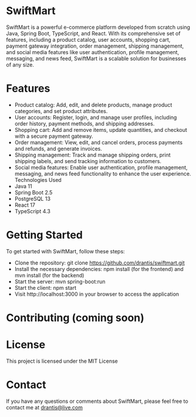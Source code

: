 # SwiftMart
SwiftMart is a powerful e-commerce platform developed from scratch using Java, Spring Boot, TypeScript, and React. With its comprehensive set of features, including a product catalog, user accounts, shopping cart, payment gateway integration, order management, shipping management, and social media features like user authentication, profile management, messaging, and news feed, SwiftMart is a scalable solution for businesses of any size.

# Features
- Product catalog: Add, edit, and delete products, manage product categories, and set product attributes.
- User accounts: Register, login, and manage user profiles, including order history, payment methods, and shipping addresses.
- Shopping cart: Add and remove items, update quantities, and checkout with a secure payment gateway.
- Order management: View, edit, and cancel orders, process payments and refunds, and generate invoices.
- Shipping management: Track and manage shipping orders, print shipping labels, and send tracking information to customers.
- Social media features: Enable user authentication, profile management, messaging, and news feed functionality to enhance the user experience.
Technologies Used
- Java 11
- Spring Boot 2.5
- PostgreSQL 13
- React 17
- TypeScript 4.3

# Getting Started
To get started with SwiftMart, follow these steps:

- Clone the repository: git clone https://github.com/drantis/swiftmart.git
- Install the necessary dependencies: npm install (for the frontend) and mvn install (for the backend)
- Start the server: mvn spring-boot:run
- Start the client: npm start
- Visit http://localhost:3000 in your browser to access the application

# Contributing (coming soon)
<!-- Contributions are welcome! To contribute to SwiftMart, follow these steps:
Fork the repository: https://github.com/drantis/swiftmart.git
Create a new branch: git checkout -b my-new-branch
Make changes and commit them: git commit -am 'Add some feature'
Push the changes to your branch: git push origin my-new-branch
Submit a pull request to the main branch -->

# License
This project is licensed under the MIT License

# Contact
If you have any questions or comments about SwiftMart, please feel free to contact me at drantis@live.com